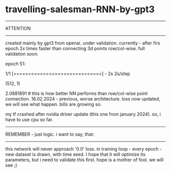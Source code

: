 # travelling-salesman-RNN-by-gpt3

***
ATTENTION
***
created mainly by gpt3 from openai. under validation. currently - after firs epoch 2x times faster than connecting 3d points row/col-wise.
full validation soon.

epoch 51:

1/1 [==============================] - 2s 2s/step

(512, 1)

2.0881891 # this is how better NN performs than row/col-wise point connection. 16.02.2024 - previous, worse architecture. loss now updated, we will see what happen. bills are growing so.


my tf crashed after nvidia driver update (this one from january 2024). so, i have to use cpu so far.

***
REMEMBER - just logic. i want to say, that:
***

this network will never approach '0.0' loss. in training loop - every epoch - new dataset is drawn, with time seed. I hope that it will optimize its parameters, but i need to validate this first. hope is a mother of fool. we will see ;)
